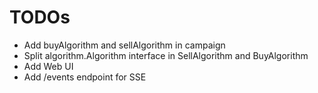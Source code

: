 TODOs
=====

* Add buyAlgorithm and sellAlgorithm in campaign
* Split algorithm.Algorithm interface in SellAlgorithm and BuyAlgorithm
* Add Web UI
* Add /events endpoint for SSE
